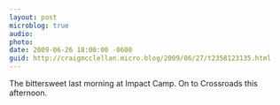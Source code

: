 ```yaml
---
layout: post
microblog: true
audio: 
photo: 
date: 2009-06-26 18:00:00 -0600
guid: http://craigmcclellan.micro.blog/2009/06/27/t2358123135.html
---
```

The bittersweet last morning at Impact Camp. On to Crossroads this afternoon.
